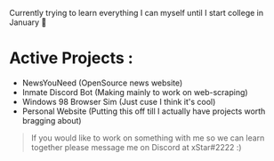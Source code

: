 Currently trying to learn everything I can myself until I start college in January 🙂

# Active Projects :
* NewsYouNeed (OpenSource news website)
* Inmate Discord Bot (Making mainly to work on web-scraping)
* Windows 98 Browser Sim (Just cuse I think it's cool)
* Personal Website (Putting this off till I actually have projects worth bragging about)

> If you would like to work on something with me so we can learn together please message me on Discord at xStar#2222     :)
